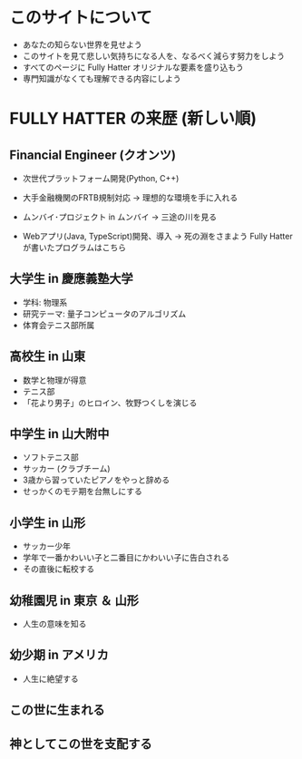 
# このサイトについて
- あなたの知らない世界を見せよう
- このサイトを見て悲しい気持ちになる人を、なるべく減らす努力をしよう
- すべてのページに Fully Hatter オリジナルな要素を盛り込もう
- 専門知識がなくても理解できる内容にしよう

# FULLY HATTER の来歴 (新しい順)
## Financial Engineer (クオンツ)
- 次世代プラットフォーム開発(Python, C++)
- 大手金融機関のFRTB規制対応
→ 理想的な環境を手に入れる

- ムンバイ･プロジェクト in ムンバイ
→ 三途の川を見る

- Webアプリ(Java, TypeScript)開発、導入
→ 死の淵をさまよう
Fully Hatter が書いたプログラムはこちら

## 大学生 in 慶應義塾大学
- 学科: 物理系
- 研究テーマ: 量子コンピュータのアルゴリズム
- 体育会テニス部所属

## 高校生 in 山東
- 数学と物理が得意
- テニス部
- 「花より男子」のヒロイン、牧野つくしを演じる

## 中学生 in 山大附中
- ソフトテニス部
- サッカー (クラブチーム)
- 3歳から習っていたピアノをやっと辞める
- せっかくのモテ期を台無しにする

## 小学生 in 山形
- サッカー少年
- 学年で一番かわいい子と二番目にかわいい子に告白される
- その直後に転校する

## 幼稚園児 in 東京 ＆ 山形
- 人生の意味を知る

## 幼少期 in アメリカ
- 人生に絶望する

## この世に生まれる

## 神としてこの世を支配する

